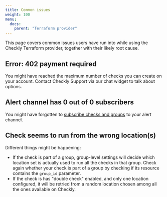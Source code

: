 ```yaml
---
title: Common issues
weight: 100
menu:
  docs:
    parent: "Terraform provider"
---
```


This page covers common issues users have run into while using the Checkly Terraform provider, together with their likely root cause.

## Error: 402 payment required
You might have reached the maximum number of checks you can create on your account. Contact Checkly Support via our chat widget to talk about options. 

## Alert channel has 0 out of 0 subscribers
You might have forgotten to [subscribe checks and groups](/docs/terraform-provider/alerting#alert-channel-subscriptions) to your alert channel.

## Check seems to run from the wrong location(s)
Different things might be happening:
* If the check is part of a group, group-level settings will decide which location set is actually used to run all the checks in that group. Check again whether your check is part of a group by checking if its resource contains the `group_id` parameter.
* If the check is has "double check" enabled, and only one location configured, it will be retried from a random location chosen among all the ones available on Checkly.